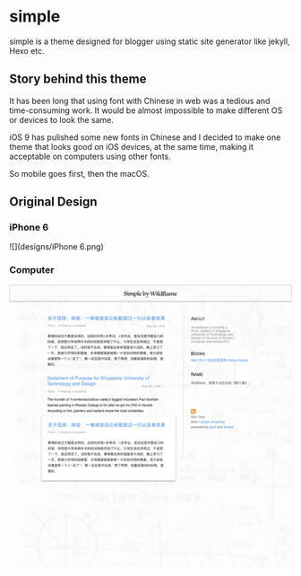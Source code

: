 # simple

simple is a theme designed for blogger using static site generator like jekyll, Hexo etc.

## Story behind this theme

It has been long that using font with Chinese in web was a tedious and time-consuming work. It would be almost impossible to make different OS or devices to look the same.

iOS 9 has pulished some new fonts in Chinese and I decided to make one theme that looks good on iOS devices, at the same time, making it acceptable on computers using other fonts.

So mobile goes first, then the macOS.

## Original Design

### iPhone 6

![](designs/iPhone 6.png)

### Computer 
![](designs/computer.png)
